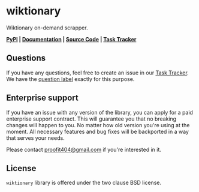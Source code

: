 # wiktionary

Wiktionary on-demand scrapper.

**[PyPI](https://pypi.org/project/wiktionary) |
[Documentation](https://proofit404.github.io/wiktionary) |
[Source Code](https://github.com/proofit404/wiktionary) |
[Task Tracker](https://github.com/proofit404/wiktionary/issues)**

## Questions

If you have any questions, feel free to create an issue in our
[Task Tracker](https://github.com/proofit404/wiktionary/issues). We have the
[question label](https://github.com/proofit404/wiktionary/issues?q=is%3Aopen+is%3Aissue+label%3Aquestion)
exactly for this purpose.

## Enterprise support

If you have an issue with any version of the library, you can apply for a paid
enterprise support contract. This will guarantee you that no breaking changes
will happen to you. No matter how old version you're using at the moment. All
necessary features and bug fixes will be backported in a way that serves your
needs.

Please contact [proofit404@gmail.com](mailto:proofit404@gmail.com) if you're
interested in it.

## License

`wiktionary` library is offered under the two clause BSD license.
